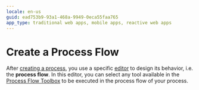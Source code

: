 ```yaml
---
locale: en-us
guid: ead753b9-93a1-468a-9949-0eca55faa765
app_type: traditional web apps, mobile apps, reactive web apps
---
```


# Create a Process Flow

After [creating a process](<../process.md#create-a-process>), you use a specific [editor](<process-flow-editor.md>) to design its behavior, i.e. the **process flow**. In this editor, you can select any tool available in the [Process Flow Toolbox](<process-flow-toolbox.md>) to be executed in the process flow of your process.